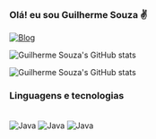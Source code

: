 
### Olá! eu sou Guilherme Souza ✌️

[![Blog](https://img.shields.io/badge/LinkedIn-0077B5?style=for-the-badge&logo=linkedin&logoColor=white)](www.linkedin.com/in/guiferreirasouza)

![Guilherme Souza's GitHub stats](https://github-readme-stats.vercel.app/api?username=Guid0Dev&show_icons=true&theme=radical)

![Guilherme Souza's GitHub stats](http://github-profile-summary-cards.vercel.app/api/cards/repos-per-language?username={Guid0Dev}&theme={zenburn}&exclude={exclude})

### Linguagens e tecnologias

<div style = "display inline_block"><br>
    <img align = "center" alt= "Java" src = "https://img.shields.io/badge/Java-ED8B00?style=for-the-badge&logo=openjdk&logoColor=white"/>
    <img align = "center" alt= "Java" src = "https://img.shields.io/badge/PHP-777BB4?style=for-the-badge&logo=php&logoColor=white"/>
    <img align = "center" alt= "Java" src = "https://img.shields.io/badge/Spring-6DB33F?style=for-the-badge&logo=spring&logoColor=white"/>
</div><br>
